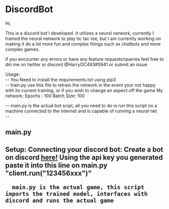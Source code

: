 # DiscordBot

Hi,
  
This is a discord bot I developed. It utilizes a neural network, currently I trained the neural network to play tic tac toe, but I am currently working on making it do a lot more fun and complex things such as chatbots and more complex games.

if you encounter any errors or have any feature requests/queries feel free to dm me on twitter or discord @HarryOC493#5941 or submit an issue

Usage:  
  -- You Need to install the requirements.txt using pip3  
  -- train.py use this file to retrain the network in the event your not happy with its current training, or if you wish to change an 
     aspect off the game
     My network:
         Epochs    : 100
         Batch Size: 100

-- main.py is the actual bot scipt, all you need to do is run this script on a machine connected to the internet and is 
     capable of running a neural net  
-- <h2>main.py<h2>
   Setup:
      Connecting your discord bot:
          Create a bot on discord <a href='https://discordpy.readthedocs.io/en/stable/discord.html'>here!</a>
          Using the api key you generated paste it into this line on main.py
          "client.run("123456xxx")"
  
      main.py is the actual game, this script imports the trained model, interfaces with discord and runs the actual game
